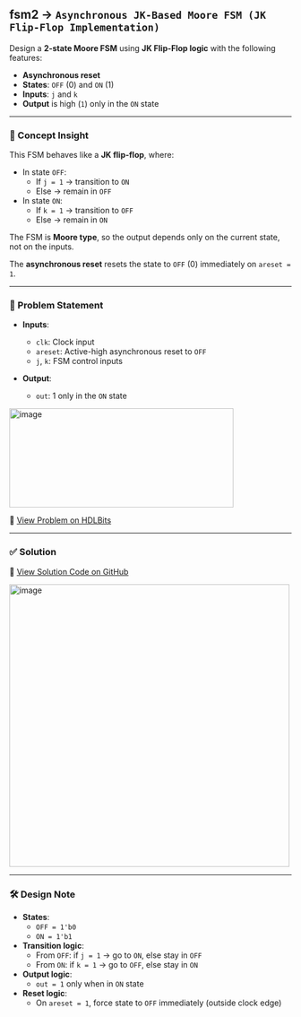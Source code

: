 ## fsm2 → `Asynchronous JK-Based Moore FSM (JK Flip-Flop Implementation)`

Design a **2-state Moore FSM** using **JK Flip-Flop logic** with the following features:

- **Asynchronous reset**
- **States**: `OFF` (0) and `ON` (1)
- **Inputs**: `j` and `k`
- **Output** is high (`1`) only in the `ON` state

---

### 🧠 Concept Insight

This FSM behaves like a **JK flip-flop**, where:

- In state `OFF`:
  - If `j = 1` → transition to `ON`
  - Else → remain in `OFF`
- In state `ON`:
  - If `k = 1` → transition to `OFF`
  - Else → remain in `ON`

The FSM is **Moore type**, so the output depends only on the current state, not on the inputs.

The **asynchronous reset** resets the state to `OFF` (0) immediately on `areset = 1`.

---

### 📘 Problem Statement

- **Inputs**:
  - `clk`: Clock input
  - `areset`: Active-high asynchronous reset to `OFF`
  - `j`, `k`: FSM control inputs

- **Output**:
  - `out`: 1 only in the `ON` state

<img width="400" height="177" alt="image" src="https://github.com/user-attachments/assets/875bc401-84a1-4c8f-8acb-c784fc001aa9" />

🔗 [View Problem on HDLBits](https://hdlbits.01xz.net/wiki/Fsm2)

---

### ✅ Solution  
📄 [View Solution Code on GitHub](https://github.com/EswarAdithya011/HDLBits/blob/main/Problem%20Sets/7.%20Sequential%20Logic/fsm2.v)

<img width="500" height="504" alt="image" src="https://github.com/user-attachments/assets/46ba28a7-6900-4c87-af0d-ebf413a88020" />

---

### 🛠 Design Note

- **States**:
  - `OFF = 1'b0`
  - `ON = 1'b1`
- **Transition logic**:
  - From `OFF`: if `j = 1` → go to `ON`, else stay in `OFF`
  - From `ON`: if `k = 1` → go to `OFF`, else stay in `ON`
- **Output logic**:
  - `out = 1` only when in `ON` state
- **Reset logic**:
  - On `areset = 1`, force state to `OFF` immediately (outside clock edge)
